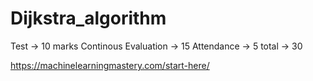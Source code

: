 # Dijkstra_algorithm

Test -> 10 marks
Continous Evaluation -> 15
Attendance -> 5
total -> 30

https://machinelearningmastery.com/start-here/
